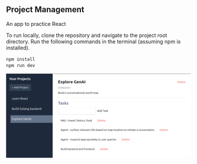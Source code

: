 ## Project Management

An app to practice React

To run locally, clone the repository and navigate to the project root directory. Run the following commands in the terminal (assuming npm is installed).

```bash
npm install
npm run dev
```

![Project Management](./src/assets/project-management.png)